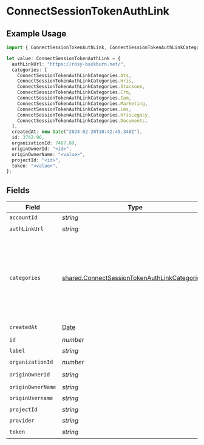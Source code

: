 # ConnectSessionTokenAuthLink

## Example Usage

```typescript
import { ConnectSessionTokenAuthLink, ConnectSessionTokenAuthLinkCategories } from "@stackone/stackone-client-ts/sdk/models/shared";

let value: ConnectSessionTokenAuthLink = {
  authLinkUrl: "https://rosy-backburn.net/",
  categories: [
    ConnectSessionTokenAuthLinkCategories.Ats,
    ConnectSessionTokenAuthLinkCategories.Hris,
    ConnectSessionTokenAuthLinkCategories.Stackone,
    ConnectSessionTokenAuthLinkCategories.Crm,
    ConnectSessionTokenAuthLinkCategories.Iam,
    ConnectSessionTokenAuthLinkCategories.Marketing,
    ConnectSessionTokenAuthLinkCategories.Lms,
    ConnectSessionTokenAuthLinkCategories.HrisLegacy,
    ConnectSessionTokenAuthLinkCategories.Documents,
  ],
  createdAt: new Date("2024-02-20T10:42:45.340Z"),
  id: 3742.96,
  organizationId: 7487.89,
  originOwnerId: "<id>",
  originOwnerName: "<value>",
  projectId: "<id>",
  token: "<value>",
};
```

## Fields

| Field                                                                                                                 | Type                                                                                                                  | Required                                                                                                              | Description                                                                                                           | Example                                                                                                               |
| --------------------------------------------------------------------------------------------------------------------- | --------------------------------------------------------------------------------------------------------------------- | --------------------------------------------------------------------------------------------------------------------- | --------------------------------------------------------------------------------------------------------------------- | --------------------------------------------------------------------------------------------------------------------- |
| `accountId`                                                                                                           | *string*                                                                                                              | :heavy_minus_sign:                                                                                                    | N/A                                                                                                                   |                                                                                                                       |
| `authLinkUrl`                                                                                                         | *string*                                                                                                              | :heavy_check_mark:                                                                                                    | N/A                                                                                                                   |                                                                                                                       |
| `categories`                                                                                                          | [shared.ConnectSessionTokenAuthLinkCategories](../../../sdk/models/shared/connectsessiontokenauthlinkcategories.md)[] | :heavy_minus_sign:                                                                                                    | N/A                                                                                                                   | [<br/>"ats",<br/>"hris",<br/>"hrisLegacy",<br/>"crm",<br/>"iam",<br/>"marketing",<br/>"lms",<br/>"stackOne",<br/>"documents"<br/>] |
| `createdAt`                                                                                                           | [Date](https://developer.mozilla.org/en-US/docs/Web/JavaScript/Reference/Global_Objects/Date)                         | :heavy_check_mark:                                                                                                    | N/A                                                                                                                   |                                                                                                                       |
| `id`                                                                                                                  | *number*                                                                                                              | :heavy_check_mark:                                                                                                    | N/A                                                                                                                   |                                                                                                                       |
| `label`                                                                                                               | *string*                                                                                                              | :heavy_minus_sign:                                                                                                    | N/A                                                                                                                   |                                                                                                                       |
| `organizationId`                                                                                                      | *number*                                                                                                              | :heavy_check_mark:                                                                                                    | N/A                                                                                                                   |                                                                                                                       |
| `originOwnerId`                                                                                                       | *string*                                                                                                              | :heavy_check_mark:                                                                                                    | N/A                                                                                                                   |                                                                                                                       |
| `originOwnerName`                                                                                                     | *string*                                                                                                              | :heavy_check_mark:                                                                                                    | N/A                                                                                                                   |                                                                                                                       |
| `originUsername`                                                                                                      | *string*                                                                                                              | :heavy_minus_sign:                                                                                                    | N/A                                                                                                                   |                                                                                                                       |
| `projectId`                                                                                                           | *string*                                                                                                              | :heavy_check_mark:                                                                                                    | N/A                                                                                                                   |                                                                                                                       |
| `provider`                                                                                                            | *string*                                                                                                              | :heavy_minus_sign:                                                                                                    | N/A                                                                                                                   |                                                                                                                       |
| `token`                                                                                                               | *string*                                                                                                              | :heavy_check_mark:                                                                                                    | N/A                                                                                                                   |                                                                                                                       |